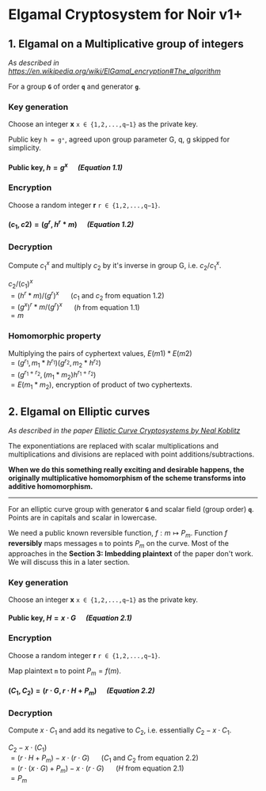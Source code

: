 # Elgamal Cryptosystem for Noir v1+


## 1. Elgamal on a Multiplicative group of integers

_As described in https://en.wikipedia.org/wiki/ElGamal_encryption#The_algorithm_

For a group **`G`** of order **`q`** and generator **`g`**.

### Key generation

Choose an integer **x** `x ∈ {1,2,...,q−1}` as the private key.

Public key `h = gˣ`, agreed upon group parameter G, q, g skipped for simplicity.

#### Public key, $h=g^x$ $~~~~$ _(Equation 1.1)_

### Encryption

Choose a random integer **r** `r ∈ {1,2,...,q−1}`.

#### $(c_1,c2)=(g^r, h^r*m)$ $~~~~$ _(Equation 1.2)_

### Decryption

Compute $c_1^x$ and multiply $c_2$ by it's inverse in group G, i.e. $c_2/c_1^x$.

$c_2/(c_1)^x$  
$=(h^r*m)/(g^r)^x$ $~~~~$ ($c_1$ and $c_2$ from equation 1.2)  
$= (g^x)^r*m/(g^r)^x$ $~~~~$ ($h$ from equation 1.1)  
$= m$

### Homomorphic property
Multiplying the pairs of cyphertext values, $E(m1) * E(m2)$  
$= (g^{r_1}, m_1 * h^{r_1})(g^{r_2}, m_2 * h^{r_2})$  
$= (g^{r_1+r_2}, (m_1*m_2)h^{r_1+r_2})$  
$= E(m_1*m_2)$, encryption of product of two cyphertexts.

## 2. Elgamal on Elliptic curves

_As described in the paper [Elliptic Curve Cryptosystems by Neal Koblitz](https://www.ams.org/journals/mcom/1987-48-177/S0025-5718-1987-0866109-5/S0025-5718-1987-0866109-5.pdf)_

The exponentiations are replaced with scalar multiplications and multiplications and divisions are replaced with point additions/subtractions.

**When we do this something really exciting and desirable happens, the originally multiplicative homomorphism of the scheme transforms into additive homomorphism.**

---

For an elliptic curve group with generator **`G`** and scalar field (group order) **`q`**. Points are in capitals and scalar in lowercase.

We need a public known reversible function, $f:m ↦ P_m$. Function $f$ **reversibly** maps messages `m` to points $P_m$ on the curve. Most of the approaches in the **Section 3: Imbedding plaintext** of the paper don't work. We will discuss this in a later section.

### Key generation

Choose an integer **x** `x ∈ {1,2,...,q−1}` as the private key.

#### Public key, $H=x \cdot G$ $~~~~$ _(Equation 2.1)_

### Encryption

Choose a random integer **r** `r ∈ {1,2,...,q−1}`.

Map plaintext `m` to point $P_m = f(m)$.

#### $(C_1,C_2)=(r \cdot G,r \cdot H + P_m)$ $~~~~$ _(Equation 2.2)_

### Decryption

Compute $x \cdot C_1$ and add its negative to $C_2$, i.e. essentially $C_2 - x \cdot C_1$.

$C_2 - x \cdot (C_1)$  
$=(r \cdot H + P_m) - x \cdot (r \cdot G)$ $~~~~$ ($C_1$ and $C_2$ from equation 2.2)  
$=(r \cdot (x \cdot G) + P_m) - x \cdot (r \cdot G)$ $~~~~$ ($H$ from equation 2.1)  
$= P_m$
